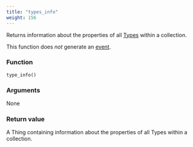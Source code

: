 ```yaml
---
title: "types_info"
weight: 156
---
```


Returns information about the properties of all [Types](../../data-types/type) within a collection.

This function does *not* generate an [event](../../events).

### Function

`type_info()`

### Arguments

None

### Return value

A Thing containing information about the properties of all Types within a collection.
